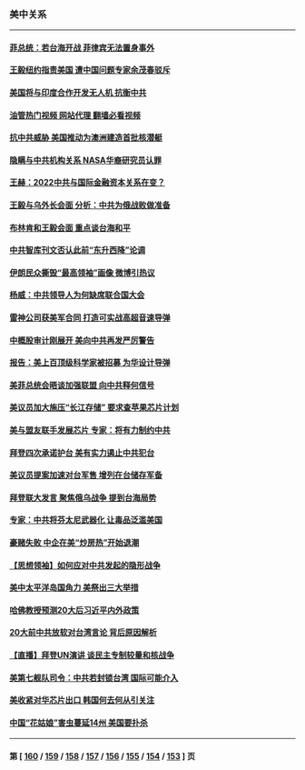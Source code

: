 ### 美中关系
---
#### [菲总统：若台海开战 菲律宾无法置身事外](../../pages/nf1412576/n13832077.md?09250445) 
#### [王毅纽约指责美国 遭中国问题专家余茂春驳斥](../../pages/nf1412576/n13831846.md?09250445) 
#### [美国将与印度合作开发无人机 抗衡中共](../../pages/nf1412576/n13831718.md?09250445) 
#### [油管热门视频 网站代理 翻墙必看视频](http://209.222.30.114:81/youtube.html?09250445)
#### [抗中共威胁 美国推动为澳洲建造首批核潜艇](../../pages/nf1412576/n13831658.md?09250445) 
#### [隐瞒与中共机构关系 NASA华裔研究员认罪](../../pages/nf1412576/n13831664.md?09250445) 
#### [王赫：2022中共与国际金融资本关系在变？](../../pages/nf1412576/n13831097.md?09250445) 
#### [王毅与乌外长会面 分析：中共为俄战败做准备](../../pages/nf1412576/n13831354.md?09250445) 
#### [布林肯和王毅会面 重点谈台海和平](../../pages/nf1412576/n13831438.md?09250445) 
#### [中共智库刊文否认此前“东升西降”论调](../../pages/nf1412576/n13831238.md?09250445) 
#### [伊朗民众撕毁“最高领袖”画像 微博引热议](../../pages/nf1412576/n13831443.md?09250445) 
#### [杨威：中共领导人为何缺席联合国大会](../../pages/nf1412576/n13830895.md?09250445) 
#### [雷神公司获美军合同 打造可实战高超音速导弹](../../pages/nf1412576/n13830998.md?09250445) 
#### [中概股审计刚展开 美向中共再发严厉警告](../../pages/nf1412576/n13830807.md?09250445) 
#### [报告：美上百顶级科学家被招募 为华设计导弹](../../pages/nf1412576/n13830728.md?09250445) 
#### [美菲总统会晤谈加强联盟 向中共释何信号](../../pages/nf1412576/n13830737.md?09250445) 
#### [美议员加大施压“长江存储” 要求查苹果芯片计划](../../pages/nf1412576/n13830569.md?09250445) 
#### [美与盟友联手发展芯片 专家：将有力制约中共](../../pages/nf1412576/n13830450.md?09250445) 
#### [拜登四次承诺护台 美有实力遏止中共犯台](../../pages/nf1412576/n13830332.md?09250445) 
#### [美议员提案加速对台军售 增列在台储存军备](../../pages/nf1412576/n13830483.md?09250445) 
#### [拜登联大发言 聚焦俄乌战争 提到台海局势](../../pages/nf1412576/n13830351.md?09250445) 
#### [专家：中共将芬太尼武器化 让毒品泛滥美国](../../pages/nf1412576/n13829990.md?09250445) 
#### [豪赌失败 中企在美“炒房热”开始退潮](../../pages/nf1412576/n13829886.md?09250445) 
#### [【思想领袖】如何应对中共发起的隐形战争](../../pages/nf1412576/n13810274.md?09250445) 
#### [美中太平洋岛国角力 美祭出三大举措](../../pages/nf1412576/n13829861.md?09250445) 
#### [哈佛教授预测20大后习近平内外政策](../../pages/nf1412576/n13829176.md?09250445) 
#### [20大前中共放软对台湾言论 背后原因解析](../../pages/nf1412576/n13829842.md?09250445) 
#### [【直播】拜登UN演讲 谈民主专制较量和核战争](../../pages/nf1412576/n13829827.md?09250445) 
#### [美第七舰队司令：中共若封锁台湾 国际可能介入](../../pages/nf1412576/n13829091.md?09250445) 
#### [美收紧对华芯片出口 韩国何去何从引关注](../../pages/nf1412576/n13829752.md?09250445) 
#### [中国“花姑娘”害虫蔓延14州 美国要扑杀](../../pages/nf1412576/n13829751.md?09250445) 

---
#### 第 [ [160](./160.md?09250445) / [159](./159.md?09250445) / [158](./158.md?09250445) / [157](./157.md?09250445) / [156](./156.md?09250445) / [155](./155.md?09250445) / [154](./154.md?09250445) / [153](./153.md?09250445) ] 页
